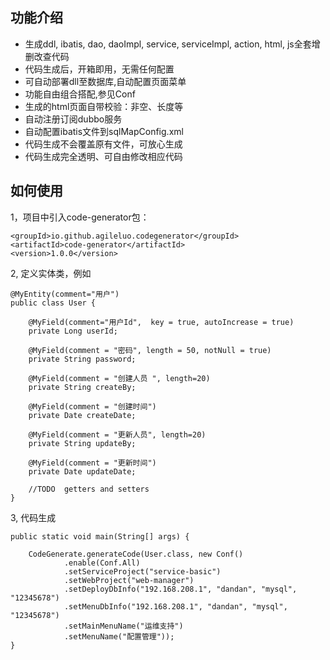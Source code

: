 ## 功能介绍
* 生成ddl, ibatis, dao, daoImpl, service, serviceImpl, action, html, js全套增删改查代码 
* 代码生成后，开箱即用，无需任何配置 
* 可自动部署dll至数据库,自动配置页面菜单 
* 功能自由组合搭配,参见Conf 
* 生成的html页面自带校验：非空、长度等 
* 自动注册订阅dubbo服务 
* 自动配置ibatis文件到sqlMapConfig.xml 
* 代码生成不会覆盖原有文件，可放心生成 
* 代码生成完全透明、可自由修改相应代码

## 如何使用
1，项目中引入code-generator包：

    <groupId>io.github.agileluo.codegenerator</groupId>
	<artifactId>code-generator</artifactId>
	<version>1.0.0</version>

2, 定义实体类，例如

	@MyEntity(comment="用户")
	public class User {
		
		@MyField(comment="用户Id",  key = true, autoIncrease = true)
		private Long userId;
		
		@MyField(comment = "密码", length = 50, notNull = true)
		private String password;
		
		@MyField(comment = "创建人员 ", length=20)
		private String createBy;
	
		@MyField(comment = "创建时间")
		private Date createDate;
	
		@MyField(comment = "更新人员", length=20)
		private String updateBy;
	
		@MyField(comment = "更新时间")
		private Date updateDate;
	
		//TODO  getters and setters
	}

3, 代码生成

    public static void main(String[] args) {
		
		CodeGenerate.generateCode(User.class, new Conf()
				.enable(Conf.All)
				.setServiceProject("service-basic")
				.setWebProject("web-manager")
				.setDeployDbInfo("192.168.208.1", "dandan", "mysql", "12345678")
				.setMenuDbInfo("192.168.208.1", "dandan", "mysql", "12345678")
				.setMainMenuName("运维支持")
				.setMenuName("配置管理"));
	}

